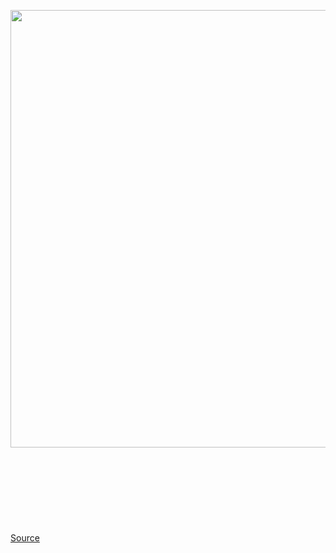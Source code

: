 <img src='https://cdn.vox-cdn.com/thumbor/xkpXmex0nidZ08BTd68jj3Hh9bc=/0x0:2040x1360/1200x800/filters:focal(857x517:1183x843)/cdn.vox-cdn.com/uploads/chorus_image/image/66702071/vpavic_042018_3979_0072.0.jpg' width='700px' /><br/>
<br/><br/><br/><br/><br/><br/><br/><br/>
<a href='https://www.theverge.com/2020/4/24/21234377/vergecast-podcast-402-review-magic-keyboard-iphone-se-2020'> Source <a/>